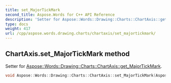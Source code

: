 ```yaml
---
title: set_MajorTickMark
second_title: Aspose.Words for C++ API Reference
description: 'Setter for Aspose::Words::Drawing::Charts::ChartAxis::get_MajorTickMark.'
type: docs
weight: 417
url: /cpp/aspose.words.drawing.charts/chartaxis/set_majortickmark/
---
```

## ChartAxis.set_MajorTickMark method


Setter for [Aspose::Words::Drawing::Charts::ChartAxis::get_MajorTickMark](../get_majortickmark/).

```cpp
void Aspose::Words::Drawing::Charts::ChartAxis::set_MajorTickMark(Aspose::Words::Drawing::Charts::AxisTickMark value)
```

